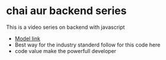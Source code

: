 # chai aur backend  series 

This is a video series on backend with javascript
- [Model link](https://app.eraser.io/workspace/YtPqZ1VogxGy1jzIDkzj?origin=share)
- Best way for the industry standerd follow for this code here
- code value make the powerfull developer


<!-- chai or code youtube channel -->



